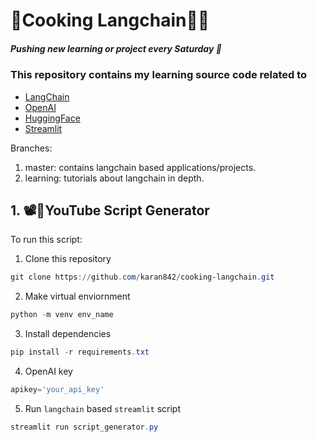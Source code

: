 # 🍪Cooking Langchain🦜🔗

##### Pushing new learning or project every Saturday 🍿

### This repository contains my learning source code related to 
- [LangChain](https://python.langchain.com/docs/get_started/introduction.html)
- [OpenAI](https://platform.openai.com/overview)
- [HuggingFace](https://huggingface.co/)
- [Streamlit](https://streamlit.io/)

Branches:
1. master: contains langchain based applications/projects.
2. learning: tutorials about langchain in depth.


## 1. 📽️📄YouTube Script Generator
To run this script:

1. Clone this repository
```powershell
git clone https://github.com/karan842/cooking-langchain.git
```

2. Make virtual enviornment
```powershell
python -m venv env_name
```

3. Install dependencies
```powershell
pip install -r requirements.txt
```

4. OpenAI key
```python
apikey='your_api_key'
``` 


5. Run `langchain` based `streamlit` script
```powershell
streamlit run script_generator.py
```
